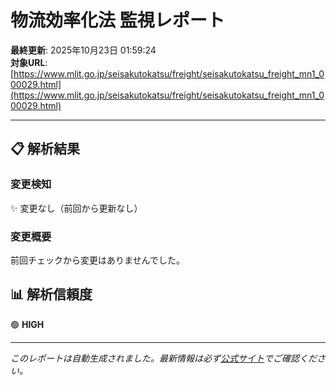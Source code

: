 # 物流効率化法 監視レポート

**最終更新**: 2025年10月23日 01:59:24  
**対象URL**: [https://www.mlit.go.jp/seisakutokatsu/freight/seisakutokatsu_freight_mn1_000029.html](https://www.mlit.go.jp/seisakutokatsu/freight/seisakutokatsu_freight_mn1_000029.html)

---

## 📋 解析結果

### 変更検知

✨ 変更なし（前回から更新なし）

### 変更概要

前回チェックから変更はありませんでした。

## 📊 解析信頼度

🟢 **HIGH**

---

*このレポートは自動生成されました。最新情報は必ず[公式サイト](https://www.mlit.go.jp/seisakutokatsu/freight/seisakutokatsu_freight_mn1_000029.html)でご確認ください。*
